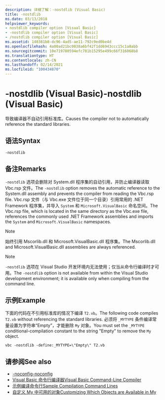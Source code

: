 ```yaml
---
description: 详细了解：-nostdlib (Visual Basic)
title: -nostdlib
ms.date: 03/13/2018
helpviewer_keywords:
- nostdlib compiler option [Visual Basic]
- -nostdlib compiler option [Visual Basic]
- /nostdlib compiler option [Visual Basic]
ms.assetid: 140381b8-dc96-4ad5-ae11-792c9ed0be4d
ms.openlocfilehash: 4a00ad21bc0038a6bf42f1dd6943ccc15c1a8abb
ms.sourcegitcommit: 10e719780594efc781b15295e499c66f316068b8
ms.translationtype: HT
ms.contentlocale: zh-CN
ms.lasthandoff: 02/14/2021
ms.locfileid: "100434870"
---
```

# <a name="-nostdlib-visual-basic"></a><span data-ttu-id="13f9c-103">-nostdlib (Visual Basic)</span><span class="sxs-lookup"><span data-stu-id="13f9c-103">-nostdlib (Visual Basic)</span></span>

<span data-ttu-id="13f9c-104">导致编译器不自动引用标准库。</span><span class="sxs-lookup"><span data-stu-id="13f9c-104">Causes the compiler not to automatically reference the standard libraries.</span></span>  
  
## <a name="syntax"></a><span data-ttu-id="13f9c-105">语法</span><span class="sxs-lookup"><span data-stu-id="13f9c-105">Syntax</span></span>  
  
```console  
-nostdlib  
```  
  
## <a name="remarks"></a><span data-ttu-id="13f9c-106">备注</span><span class="sxs-lookup"><span data-stu-id="13f9c-106">Remarks</span></span>  

 <span data-ttu-id="13f9c-107">`-nostdlib` 选项会删除对 System.dll 程序集的自动引用，并防止编译器读取 Vbc.rsp 文件。</span><span class="sxs-lookup"><span data-stu-id="13f9c-107">The `-nostdlib` option removes the automatic reference to the System.dll assembly and prevents the compiler from reading the Vbc.rsp file.</span></span> <span data-ttu-id="13f9c-108">Vbc.rsp 文件（与 Vbc.exe 文件位于同一个目录）引用常用的 .NET Framework 程序集，并导入 `System` 和 `Microsoft.VisualBasic` 命名空间。</span><span class="sxs-lookup"><span data-stu-id="13f9c-108">The Vbc.rsp file, which is located in the same directory as the Vbc.exe file, references the commonly used .NET Framework assemblies and imports the `System` and `Microsoft.VisualBasic` namespaces.</span></span>  
  
> [!NOTE]
> <span data-ttu-id="13f9c-109">始终引用 Mscorlib.dll 和 Microsoft.VisualBasic.dll 程序集。</span><span class="sxs-lookup"><span data-stu-id="13f9c-109">The Mscorlib.dll and Microsoft.VisualBasic.dll assemblies are always referenced.</span></span>  
  
> [!NOTE]
> <span data-ttu-id="13f9c-110">`-nostdlib` 选项在 Visual Studio 开发环境内无法使用；仅当从命令行编译时才可用。</span><span class="sxs-lookup"><span data-stu-id="13f9c-110">The `-nostdlib` option is not available from within the Visual Studio development environment; it is available only when compiling from the command line.</span></span>  
  
## <a name="example"></a><span data-ttu-id="13f9c-111">示例</span><span class="sxs-lookup"><span data-stu-id="13f9c-111">Example</span></span>  

 <span data-ttu-id="13f9c-112">下面的代码在不引用标准库的情况下编译 `T2.vb`。</span><span class="sxs-lookup"><span data-stu-id="13f9c-112">The following code compiles `T2.vb` without referencing the standard libraries.</span></span> <span data-ttu-id="13f9c-113">必须将 `_MYTYPE` 条件编译常量设置为字符串“Empty”，才能删除 `My` 对象。</span><span class="sxs-lookup"><span data-stu-id="13f9c-113">You must set the `_MYTYPE` conditional-compilation constant to the string "Empty" to remove the `My` object.</span></span>  
  
```console
vbc -nostdlib -define:_MYTYPE=\"Empty\" T2.vb  
```  
  
## <a name="see-also"></a><span data-ttu-id="13f9c-114">请参阅</span><span class="sxs-lookup"><span data-stu-id="13f9c-114">See also</span></span>

- [<span data-ttu-id="13f9c-115">-noconfig</span><span class="sxs-lookup"><span data-stu-id="13f9c-115">-noconfig</span></span>](noconfig.md)
- [<span data-ttu-id="13f9c-116">Visual Basic 命令行编译器</span><span class="sxs-lookup"><span data-stu-id="13f9c-116">Visual Basic Command-Line Compiler</span></span>](index.md)
- [<span data-ttu-id="13f9c-117">示例编译命令行</span><span class="sxs-lookup"><span data-stu-id="13f9c-117">Sample Compilation Command Lines</span></span>](sample-compilation-command-lines.md)
- [<span data-ttu-id="13f9c-118">自定义 My 中可用的对象</span><span class="sxs-lookup"><span data-stu-id="13f9c-118">Customizing Which Objects are Available in My</span></span>](../../developing-apps/customizing-extending-my/customizing-which-objects-are-available-in-my.md)
